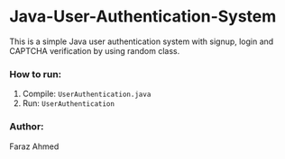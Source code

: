 # Java-User-Authentication-System

This is a simple Java user authentication system with signup, login and CAPTCHA verification by using random class.

### How to run:
1. Compile: `UserAuthentication.java`
2. Run: `UserAuthentication`

### Author:
Faraz Ahmed
